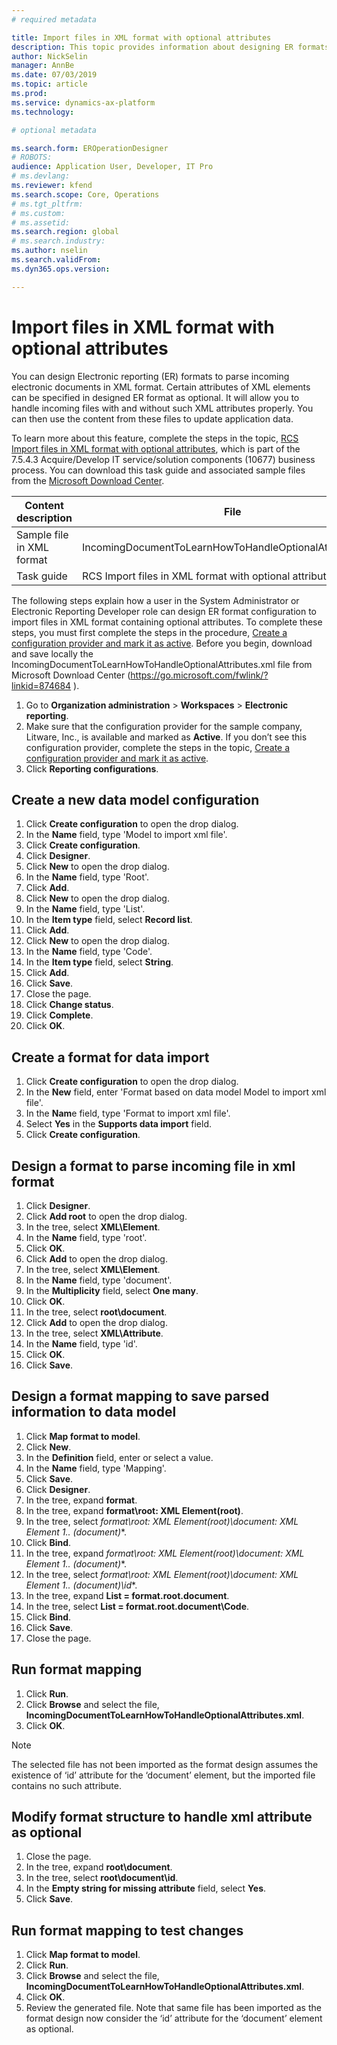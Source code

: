 ```yaml
---
# required metadata

title: Import files in XML format with optional attributes
description: This topic provides information about designing ER formats which specify XML attributes to parse incoming electronic documents in XML format.
author: NickSelin
manager: AnnBe
ms.date: 07/03/2019
ms.topic: article
ms.prod: 
ms.service: dynamics-ax-platform
ms.technology: 

# optional metadata

ms.search.form: EROperationDesigner
# ROBOTS: 
audience: Application User, Developer, IT Pro
# ms.devlang: 
ms.reviewer: kfend
ms.search.scope: Core, Operations
# ms.tgt_pltfrm: 
# ms.custom: 
# ms.assetid: 
ms.search.region: global
# ms.search.industry: 
ms.author: nselin
ms.search.validFrom: 
ms.dyn365.ops.version: 

---
```


# Import files in XML format with optional attributes

You can design Electronic reporting (ER) formats to parse incoming electronic documents in XML format. Certain attributes of XML elements can be specified in designed ER format as optional. It will allow you to handle incoming files with and without such XML attributes properly. You can then use the content from these files to update application data.

To learn more about this feature, complete the steps in the topic, [RCS Import files in XML format with optional attributes](tasks/import-files-xml-format-optional-attributes.md), which is part of the 7.5.4.3 Acquire/Develop IT service/solution components (10677) business process. You can download this task guide and associated sample files from the [Microsoft Download Center](https://go.microsoft.com/fwlink/?linkid=874684).


| Content description       | File                                                         |
|---------------------------|--------------------------------------------------------------|
| Sample file in XML format | IncomingDocumentToLearnHowToHandleOptionalAttributes.xml     |
| Task guide                | RCS Import files in XML format with optional attributes.axtr |


The following steps explain how a user in the System Administrator or Electronic Reporting Developer role can design ER format configuration to import files in XML format containing optional attributes. To complete these steps, you must first complete the steps in the procedure, [Create a configuration provider and mark it as active](tasks/er-configuration-provider-mark-it-active-2016-11.md). Before you begin, download and save locally the IncomingDocumentToLearnHowToHandleOptionalAttributes.xml file from Microsoft Download Center (https://go.microsoft.com/fwlink/?linkid=874684 ).

1. Go to **Organization administration** > **Workspaces** > **Electronic reporting**.
2. Make sure that the configuration provider for the sample company, Litware, Inc., is available and marked as **Active**. If you don’t see this configuration provider, complete the steps in the topic, [Create a configuration provider and mark it as active](tasks/er-configuration-provider-mark-it-active-2016-11.md).
3. Click **Reporting configurations**.

## Create a new data model configuration
1. Click **Create configuration** to open the drop dialog.
2. In the **Name** field, type 'Model to import xml file'.
3. Click **Create configuration**.
4. Click **Designer**.
5. Click **New** to open the drop dialog.
6. In the **Name** field, type 'Root'.
7. Click **Add**.
8. Click **New** to open the drop dialog.
9. In the **Name** field, type 'List'.
10.	In the **Item type** field, select **Record list**.
11.	Click **Add**.
12.	Click **New** to open the drop dialog.
13.	In the **Name** field, type 'Code'.
14.	In the **Item type** field, select **String**.
15.	Click **Add**.
16.	Click **Save**.
17.	Close the page.
18.	Click **Change status**.
19.	Click **Complete**.
20.	Click **OK**.

## Create a format for data import
1. Click **Create configuration** to open the drop dialog.
2. In the **New** field, enter 'Format based on data model Model to import xml file'.
3. In the **Nam**e field, type 'Format to import xml file'. 
4. Select **Yes** in the **Supports data import** field.
5. Click **Create configuration**.

## Design a format to parse incoming file in xml format
1. Click **Designer**.
2. Click **Add root** to open the drop dialog.
3. In the tree, select **XML\Element**.
4. In the **Name** field, type 'root'.
5. Click **OK**.
6. Click **Add** to open the drop dialog.
7. In the tree, select **XML\Element**.
8. In the **Name** field, type 'document'.
9. In the **Multiplicity** field, select **One many**.
10.	Click **OK**.
11.	In the tree, select **root\document**.
12.	Click **Add** to open the drop dialog.
13.	In the tree, select **XML\Attribute**.
14.	In the **Name** field, type 'id'.
15.	Click **OK**.
16.	Click **Save**.

## Design a format mapping to save parsed information to data model
1.	Click **Map format to model**.
2.	Click **New**.
3.	In the **Definition** field, enter or select a value.
4.	In the **Name** field, type 'Mapping'.
5.	Click **Save**.
6.	Click **Designer**.
7.	In the tree, expand **format**.
8.	In the tree, expand **format\root: XML Element(root)**.
9.	In the tree, select **format\root: XML Element(root)\document: XML Element 1..* (document)**.
10.	Click **Bind**.
11.	In the tree, expand **format\root: XML Element(root)\document: XML Element 1..* (document)**.
12.	In the tree, select **format\root: XML Element(root)\document: XML Element 1..* (document)\id**.
13.	In the tree, expand **List = format.root.document**.
14.	In the tree, select **List = format.root.document\Code**.
15.	Click **Bind**.
16.	Click **Save**.
17.	Close the page.

## Run format mapping
1. Click **Run**.
2. Click **Browse** and select the file, **IncomingDocumentToLearnHowToHandleOptionalAttributes.xml**.
3. Click **OK**.

> [!NOTE]
> The selected file has not been imported as the format design assumes the existence of ‘id’ attribute for the ‘document’ element, but the imported file contains no such attribute.

## Modify format structure to handle xml attribute as optional
1. Close the page.
2. In the tree, expand **root\document**.
3. In the tree, select **root\document\id**.
4. In the **Empty string for missing attribute** field, select **Yes**.
5. Click **Save**.

## Run format mapping to test changes
1. Click **Map format to model**.
2. Click **Run**.
3. Click **Browse** and select the file, **IncomingDocumentToLearnHowToHandleOptionalAttributes.xml**.
4. Click **OK**.
5. Review the generated file. Note that same file has been imported as the format design now consider the ‘id’ attribute for the ‘document’ element as optional.
